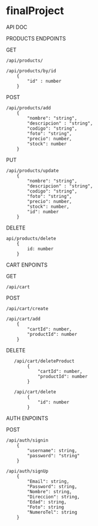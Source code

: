 ﻿# finalProject

API DOC

PRODUCTS ENDPOINTS

GET
    
    /api/products/

    /api/products/by/id
        { 
            "id" : number
        }

POST
    
    /api/products/add
        {
            "nombre": "string",
            "descripcion" : "string",
            "codigo": "string",
            "foto": "string",
            "precio": number,
            "stock": number
        }

PUT 
    
    /api/products/update
        {
            "nombre": "string",
            "descripcion" : "string",
            "codigo": "string",
            "foto": "string",
            "precio": number,
            "stock": number,
            "id": number
        }

DELETE
    
    api/products/delete
        {
            id: number
        }


CART ENPOINTS 


GET
    
    /api/cart

POST
    
    /api/cart/create

    /api/cart/add
        {
            "cartId": number,
            "productId": number
        }

DELETE

       /api/cart/deleteProduct
            {
                "cartId": number,
                "productId": number
            }

       /api/cart/delete
            {
                "id": number
            }


AUTH ENPOINTS

POST
    
    /api/auth/signin
        {
            "username": string,
            "password": "string"
        }

    /api/auth/signUp
        {
            "Email": string,
            "Password": string,
            "Nombre": string,
            "Direccion": string,
            "Edad": string,
            "Foto": string
            "NumeroTel": string
        }